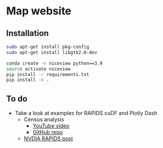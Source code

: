 # Map website

## Installation

```bash
sudo apt-get install pkg-config
sudo apt-get install libgtk2.0-dev
```

```bash
conda create -n niceview python==3.9
source activate niceview
pip install -r requirements.txt
pip install -e .
```

## To do

- Take a look at examples for RAPIDS cuDF and Plotly Dash
  - Census analysis
    - [YouTube video](https://www.youtube.com/watch?v=MpGVTmE_As0)
    - [GitHub repo](https://github.com/rapidsai/plotly-dash-rapids-census-demo?ncid=so-yout-411549-vt27#cid=an01_so-yout_en-us)
  - [NVDIA RAPIDS post](https://developer.nvidia.com/blog/accelerated-data-analytics-a-guide-to-data-visualization-with-rapids/)
